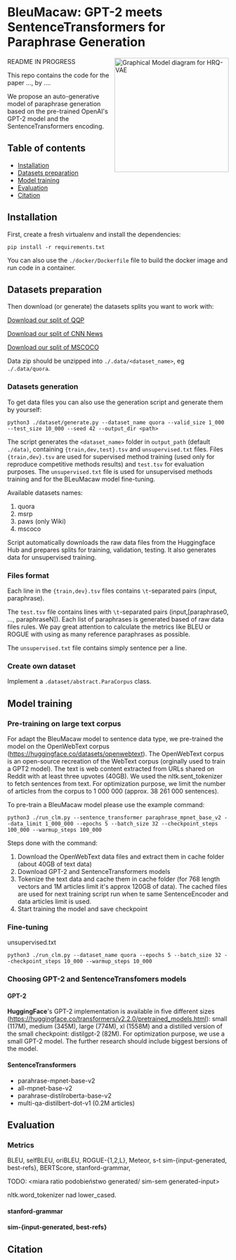# BleuMacaw: GPT-2 meets SentenceTransformers for Paraphrase Generation


<img src="https://ih1.redbubble.net/image.790396839.3293/st,small,845x845-pad,1000x1000,f8f8f8.u2.jpg" width="260" align="right" alt="Graphical Model diagram for HRQ-VAE" />


README IN PROGRESS


This repo contains the code for the paper ..., by ....

We propose an auto-generative model of paraphrase generation based on the pre-trained OpenAI's GPT-2 model and the SentenceTransformers encoding.


## Table of contents
- [Installation](#installation)
- [Datasets preparation](#datasets_preparation)
- [Model training](#model_training)
- [Evaluation](#evaluation)
- [Citation](#citation)

## Installation

First, create a fresh virtualenv and install the dependencies:
```
pip install -r requirements.txt
```

You can also use the `./docker/Dockerfile` file to build the docker image and run code in a container.

## Datasets preparation

Then download (or generate) the datasets splits you want to work with:

<a href="https://..." download>Download our split of QQP</a>

<a href="https://..." download>Download our split of CNN News</a>

<a href="https://..." download>Download our split of MSCOCO</a>


Data zip should be unzipped into `./.data/<dataset_name>`, eg `./.data/quora`.

### Datasets generation

To get data files you can also use the generation script and generate them by yourself:

```
python3 ./dataset/generate.py --dataset_name quora --valid_size 1_000 --test_size 10_000 --seed 42 --output_dir <path>
```

The script generates the `<dataset_name>` folder in `output_path` (default `./data)`, containing `{train,dev,test}.tsv` and `unsupervised.txt` files.
Files `{train,dev}.tsv` are used for supervised method training (used only for reproduce competitive methods results) and `test.tsv` for evaluation purposes.
The `unsupervised.txt` file is used for unsupervised methods training and for the BLeuMacaw model fine-tuning.

Available datasets names: 
<ol> 
    <li> quora 
    <li> msrp
    <li> paws (only Wiki)
    <li> mscoco
</ol>
Script automatically downloads the raw data files from the Huggingface Hub and prepares splits for training, validation, testing. It also generates data for unsupervised training.

### Files format
Each line in the `{train,dev}.tsv` files contains `\t`-separated pairs (input, paraphrase).

The `test.tsv` file contains lines with `\t`-separated pairs (input,[paraphrase0, ..., paraphraseN]). 
Each list of paraphrases is generated based of raw data files rules. We pay great attention to calculate the metrics like BLEU or ROGUE with using as many reference paraphrases as possible.

The `unsupervised.txt` file contains simply sentence per a line.
### Create own dataset
Implement a `.dataset/abstract.ParaCorpus` class. 

## Model training

### Pre-training on large text corpus 

For adapt the BleuMacaw model to sentence data type, we pre-trained the model on the OpenWebText corpus (https://huggingface.co/datasets/openwebtext). 
The OpenWebText corpus is an open-source recreation of the WebText corpus (orginally used to train a GPT2 model).
The text is web content extracted from URLs shared on Reddit with at least three upvotes (40GB).
We used the nltk.sent_tokenizer to fetch sentences from text.
For optimization purpose, we limit the number of articles from the corpus to 1 000 000 (approx. 38 261 000 sentences).

To pre-train a BleuMacaw model please use the example command:

```
python3 ./run_clm.py --sentence_transformer paraphrase_mpnet_base_v2 --data_limit 1_000_000 --epochs 5 --batch_size 32 --checkpoint_steps 100_000 --warmup_steps 100_000
```

Steps done with the command:
<ol>
  <li>Download the OpenWebText data files and extract them in cache folder (about 40GB of text data)</li>
  <li>Download GPT-2 and SentenceTransformers models</li>
  <li>Tokenize the text data and cache them in cache folder (for 768 length vectors and 1M articles limit it's approx 120GB of data).
The cached files are used for next training script run when te same SentenceEncoder and data articles limit is used.</li>
  <li>Start training the model and save checkpoint</li>
</ol>

### Fine-tuning
unsupervised.txt

```
python3 ./run_clm.py --dataset_name quora --epochs 5 --batch_size 32 --checkpoint_steps 10_000 --warmup_steps 10_000
```

### Choosing GPT-2 and SentenceTransfomers models

#### GPT-2
**HuggingFace**'s GPT-2 implementation is available in five different sizes (https://huggingface.co/transformers/v2.2.0/pretrained_models.html): small (117M), medium (345M), large (774M), xl (1558M) and a distilled version of the small checkpoint: distilgpt-2 (82M).
For optimization purpose, we use a small GPT-2 model. The further research should include biggest bersions of the model.

#### SentenceTransformers
<ul>
  <li>parahrase-mpnet-base-v2</li>
  <li>all-mpnet-base-v2</li>
  <li>parahrase-distilroberta-base-v2</li>
  <li>multi-qa-distilbert-dot-v1 (0.2M articles)</li>
</ul>

## Evaluation
### Metrics
BLEU, selfBLEU, oriBLEU, ROGUE-{1,2,L}, Meteor, s-t sim-{input-generated, best-refs}, BERTScore, stanford-grammar, 

TODO: <miara ratio podobieństwo generated/ sim-sem generated-input>  

nltk.word_tokenizer nad lower_cased.

#### stanford-grammar

#### sim-{input-generated, best-refs}

## Citation
